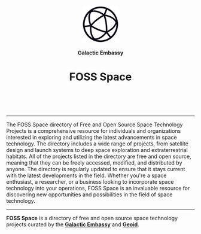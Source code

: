 <header>
<p align="center">
    <img src="assets/image/logo_dark.png" width="20%" height="20%" alt="Geoid Logo">
</p>
<p align='center' style='border-bottom: none;'><b>Galactic Embassy</b></p>
<h1 align='center' style='border-bottom: none;'>FOSS Space</h1>
<h3 align='center'></h3>
</header>
<br>

---

The FOSS Space directory of Free and Open Source Space Technology Projects is a comprehensive resource for individuals and organizations interested in exploring and utilizing the latest advancements in space technology. The directory includes a wide range of projects, from satellite design and launch systems to deep space exploration and extraterrestrial habitats. All of the projects listed in the directory are free and open source, meaning that they can be freely accessed, modified, and distributed by anyone. The directory is regularly updated to ensure that it stays current with the latest developments in the field. Whether you're a space enthusiast, a researcher, or a business looking to incorporate space technology into your operations, FOSS Space is an invaluable resource for discovering new opportunities and possibilities in the field of space technology.


---

**FOSS Space** is a directory of free and open source space technology projects curated by the **[Galactic Embassy](https://www.galacticembassy.com/ "Galactic Embassy website")** and **[Geoid](https://www.geoid.org "Geoid website")**.